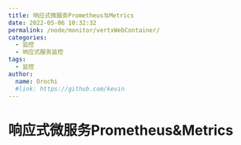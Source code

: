 ```yaml
---
title: 响应式微服务Prometheus与Metrics
date: 2022-05-06 10:32:32
permalink: /node/monitor/vertxWebContainer/
categories:
  - 监控
  - 响应式服务监控
tags:
  - 监控
author: 
  name: Orochi
  #link: https://github.com/kevin
---
```

# 响应式微服务Prometheus&Metrics
